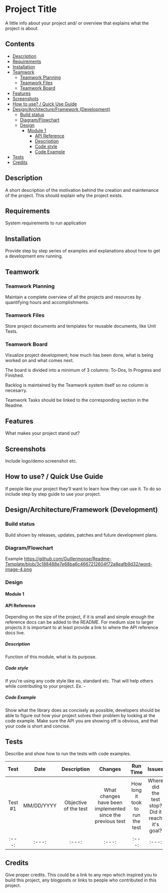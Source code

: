 # Project Title
A little info about your project and/ or overview that explains what the project is about.
## Contents
  * [Description](#description)
  * [Requirements](#requirements)
  * [Installation](#installation)
  * [Teamwork](#teamwork)
    + [Teamwork Planning](#teamwork-planning)
    + [Teamwork Files](#teamwork-files)
    + [Teamwork Board](#teamwork-board)
  * [Features](#features)
  * [Screenshots](#screenshots)
  * [How to use? / Quick Use Guide](#how-to-use----quick-use-guide)
  * [Design/Architecture/Framework (Development)](#design-architecture-framework--development-)
    + [Build status](#build-status)
    + [Diagram/Flowchart](#diagram-flowchart)
    + [Design](#design)
      - [Module 1](#module-1)
        * [API Reference](#api-reference)
        * [Description](#description-1)
        * [Code style](#code-style)
        * [Code Example](#code-example)
  * [Tests](#tests)
  * [Credits](#credits)

## Description
A short description of the motivation behind the creation and maintenance of the project. This should explain why the project exists.

## Requirements
System requirements to run application

## Installation
Provide step by step series of examples and explanations about how to get a development env running.

## Teamwork

### Teamwork Planning
Maintain a complete overview of all the projects and resources by quantifying hours and accomplishments.

### Teamwork Files
Store project documents and templates for reusable documents, like Unit Tests.

### Teamwork Board
Visualize project development; how much has been done, what is being worked on and what comes next. 

The board is divided into a minimum of 3 columns: To-Dos, In Progress and Finished. 

Backlog is maintained by the Teamwork system itself so no column is necesarry.

Teamwork Tasks should be linked to the corresponding section in the Readme.

## Features
What makes your project stand out? 

## Screenshots
Include logo/demo screenshot etc.

## How to use? / Quick Use Guide
If people like your project they’ll want to learn how they can use it. To do so include step by step guide to use your project.

## Design/Architecture/Framework (Development)

### Build status
Build shown by releases, updates, patches and future development plans.

### Diagram/Flowchart
Example
https://github.com/Guillermonse/Readme-Template/blob/3c188488e7e68ba6c4667212604f72a8eafb9d32/word-image-4.png
### Design

#### Module 1

#### API Reference
Depending on the size of the project, if it is small and simple enough the reference docs can be added to the README. For medium size to larger projects it is important to at least provide a link to where the API reference docs live.

##### Description
Function of this module, what is its purpose.

##### Code style
If you're using any code style like xo, standard etc. That will help others while contributing to your project. Ex. -

##### Code Example
Show what the library does as concisely as possible, developers should be able to figure out how your project solves their problem by looking at the code example. Make sure the API you are showing off is obvious, and that your code is short and concise.

## Tests
Describe and show how to run the tests with code examples.

| Test | Date | Description | Changes | Run Time | Issues | Possible Fixes |
| :---: | :---: | :---: | :---: | :---: | :---: | :---: |
| Test #1 | MM/DD/YYYY | Objective of the test | What changes have been implemented since the previous test | How long it took to run the test | Where did the test stop? Did it reach it's goal? | Brainstorm possible solutions |
| :---: | :---: | :---: | :---: | :---: | :---: | :---: |

## Credits
Give proper credits. This could be a link to any repo which inspired you to build this project, any blogposts or links to people who contributed in this project.

